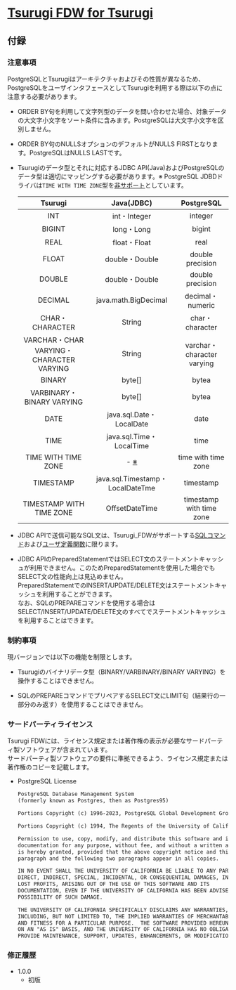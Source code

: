 # [Tsurugi FDW for Tsurugi](./tsurugi_fdw.md)

## 付録

### 注意事項

PostgreSQLとTsurugiはアーキテクチャおよびその性質が異なるため、PostgreSQLをユーザインタフェースとしてTsurugiを利用する際は以下の点に注意する必要があります。

- ORDER BY句を利用して文字列型のデータを問い合わせた場合、対象データの大文字小文字をソート条件に含みます。PostgreSQLは大文字小文字を区別しません。

- ORDER BY句のNULLSオプションのデフォルトがNULLS FIRSTとなります。PostgreSQLはNULLS LASTです。

- Tsurugiのデータ型とそれに対応するJDBC API(Java)およびPostgreSQLのデータ型は適切にマッピングする必要があります。※ PostgreSQL JDBDドライバは`TIME WITH TIME ZONE`型を[非サポート](https://jdbc.postgresql.org/documentation/query/#using-java-8-date-and-time-classes)としています。

    | Tsurugi | Java(JDBC) | PostgreSQL |
    | :---: | :---: | :---: |
    | INT | int・Integer | integer |
    | BIGINT | long・Long | bigint |
    | REAL | float・Float | real |
    | FLOAT | double・Double | double precision |
    | DOUBLE | double・Double | double precision |
    | DECIMAL | java.math.BigDecimal | decimal・numeric |
    | CHAR・CHARACTER | String | char・character |
    | VARCHAR・CHAR VARYING・CHARACTER VARYING | String | varchar・character varying |
    | BINARY | byte[] | bytea |
    | VARBINARY・BINARY VARYING | byte[] | bytea |
    | DATE | java.sql.Date・LocalDate | date |
    | TIME | java.sql.Time・LocalTime | time |
    | TIME WITH TIME ZONE | - [※]((https://jdbc.postgresql.org/documentation/query/#using-java-8-date-and-time-classes)) | time with time zone |
    | TIMESTAMP | java.sql.Timestamp・LocalDateTme | timestamp |
    | TIMESTAMP WITH TIME ZONE | OffsetDateTime | timestamp with time zone |

- JDBC APIで送信可能なSQL文は、Tsurugi_FDWがサポートする[SQLコマンド](./sql_reference.md)および[ユーザ定義関数](./udf_reference.md)に限ります。  

- JDBC APIのPreparedStatementではSELECT文のステートメントキャッシュが利用できません。このためPreparedStatementを使用した場合でもSELECT文の性能向上は見込めません。  
  PreparedStatementでのINSERT/UPDATE/DELETE文はステートメントキャッシュを利用することができます。  
  なお、SQLのPREPAREコマンドを使用する場合はSELECT/INSERT/UPDATE/DELETE文のすべてでステートメントキャッシュを利用することはできます。

### 制約事項

現バージョンでは以下の機能を制限とします。

- Tsurugiのバイナリデータ型（BINARY/VARBINARY/BINARY VARYING）を操作することはできません。

- SQLのPREPAREコマンドでプリペアするSELECT文にLIMIT句（結果行の一部分のみ返す）を使用することはできません。

### サードパーティライセンス

Tsurugi FDWには、ライセンス規定または著作権の表示が必要なサードパーティ製ソフトウェアが含まれています。  
サードパーティ製ソフトウェアの要件に準拠できるよう、ライセンス規定または著作権のコピーを記載します。

- PostgreSQL License

  ~~~txt
  PostgreSQL Database Management System
  (formerly known as Postgres, then as Postgres95)

  Portions Copyright (c) 1996-2023, PostgreSQL Global Development Group

  Portions Copyright (c) 1994, The Regents of the University of California

  Permission to use, copy, modify, and distribute this software and its
  documentation for any purpose, without fee, and without a written agreement
  is hereby granted, provided that the above copyright notice and this
  paragraph and the following two paragraphs appear in all copies.

  IN NO EVENT SHALL THE UNIVERSITY OF CALIFORNIA BE LIABLE TO ANY PARTY FOR
  DIRECT, INDIRECT, SPECIAL, INCIDENTAL, OR CONSEQUENTIAL DAMAGES, INCLUDING
  LOST PROFITS, ARISING OUT OF THE USE OF THIS SOFTWARE AND ITS
  DOCUMENTATION, EVEN IF THE UNIVERSITY OF CALIFORNIA HAS BEEN ADVISED OF THE
  POSSIBILITY OF SUCH DAMAGE.

  THE UNIVERSITY OF CALIFORNIA SPECIFICALLY DISCLAIMS ANY WARRANTIES,
  INCLUDING, BUT NOT LIMITED TO, THE IMPLIED WARRANTIES OF MERCHANTABILITY
  AND FITNESS FOR A PARTICULAR PURPOSE.  THE SOFTWARE PROVIDED HEREUNDER IS
  ON AN "AS IS" BASIS, AND THE UNIVERSITY OF CALIFORNIA HAS NO OBLIGATIONS TO
  PROVIDE MAINTENANCE, SUPPORT, UPDATES, ENHANCEMENTS, OR MODIFICATIONS.
  ~~~

### 修正履歴

- 1.0.0
  - 初版
